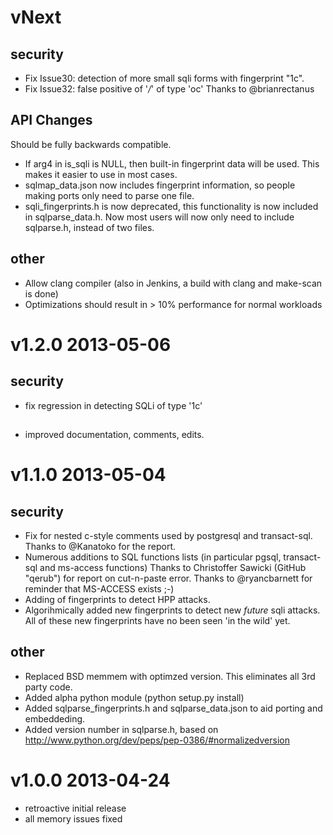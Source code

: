 # vNext

## security

* Fix Issue30: detection of more small sqli forms with fingerprint "1c".
* Fix Issue32: false positive of '*/*' of type 'oc'  Thanks to @brianrectanus

## API Changes

Should be fully backwards compatible.

* If arg4 in is_sqli is NULL, then  built-in fingerprint data will be
  used.  This makes it easier to use in most cases.
* sqlmap_data.json now includes fingerprint information, so people making ports
  only need to parse one file.
* sqli_fingerprints.h is now deprecated, this functionality is now included
  in sqlparse_data.h.  Now most users will now only need to include sqlparse.h,
  instead of two files.

## other

* Allow clang compiler (also in Jenkins, a build with clang and
  make-scan is done)
* Optimizations should result in > 10% performance for normal workloads

# v1.2.0 2013-05-06

## security
* fix regression in detecting SQLi of type '1c'

##
* improved documentation, comments, edits.

# v1.1.0 2013-05-04

## security

* Fix for nested c-style comments used by postgresql and transact-sql.
  Thanks to @Kanatoko for the report.
* Numerous additions to SQL functions lists (in particular pgsql, transact-sql
  and ms-access functions)
  Thanks to Christoffer Sawicki (GitHub "qerub") for report on cut-n-paste error.
  Thanks to @ryancbarnett for reminder that MS-ACCESS exists ;-)
* Adding of fingerprints to detect HPP attacks.
* Algorihmically added new fingerprints to detect new _future_ sqli attacks.  All of these
  new fingerprints have no been seen 'in the wild' yet.

## other

* Replaced BSD memmem with optimzed version.  This eliminates all 3rd party code.
* Added alpha python module (python setup.py install)
* Added sqlparse_fingerprints.h and sqlparse_data.json to aid porting and embeddeding.
* Added version number in sqlparse.h, based on
  http://www.python.org/dev/peps/pep-0386/#normalizedversion

# v1.0.0 2013-04-24

* retroactive initial release
* all memory issues fixed

